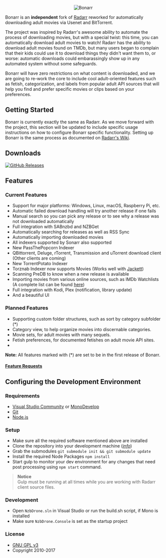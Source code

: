 <p align="center">
<img src="/Logo/text256.png" alt="Bonarr">
</p>

Bonarr is an __independent__ fork of [Radarr](https://github.com/Radarr/Radarr) reworked for automatically downloading adult movies via Usenet and BitTorrent.

The project was inspired by Radarr's awesome ability to automate the process of downloading movies, but with a special twist: this time, you can automatically download adult movies to watch! Radarr has the ability to download adult movies found on TMDb, but many users began to complain that their kids could use it to download things they didn't want them to, or worse: automatic downloads could embarassingly show up in any automated system without some safeguards. 

Bonarr will have zero restrictions on what content is downloaded, and we are going to re-work the core to include cool adult-oriented features such as fetish, categorization, and labels from popular adult API sources that will help you find and prefer specific movies or clips based on your preferences.

## Getting Started

Bonarr is currently exactly the same as Radarr. As we move forward with the project, this section will be updated to include specific usage instructions on how to configure Bonarr specific functionality. Setting up Bonarr is the same process as documented on [Radarr's Wiki](https://github.com/Radarr/Radarr/wiki/).

## Downloads

[![GitHub Releases](https://img.shields.io/badge/downloads-releases-brightgreen.svg?maxAge=60&style=flat-square)](https://github.com/djzeratul/Bonarr/releases)

## Features

### Current Features

* Support for major platforms: Windows, Linux, macOS, Raspberry Pi, etc.
* Automatic failed download handling will try another release if one fails
* Manual search so you can pick any release or to see why a release was not downloaded automatically
* Full integration with SABnzbd and NZBGet
* Automatically searching for releases as well as RSS Sync
* Automatically importing downloaded movies
* All indexers supported by Sonarr also supported
* New PassThePopcorn Indexer
* QBittorrent, Deluge, rTorrent, Transmission and uTorrent download client (Other clients are coming)
* New TorrentPotato Indexer
* Torznab Indexer now supports Movies (Works well with [Jackett](https://github.com/Jackett/Jackett))
* Scanning PreDB to know when a new release is available
* Importing movies from various online sources, such as IMDb Watchlists (A complete list can be found [here](https://github.com/Radarr/Radarr/issues/114))
* Full integration with Kodi, Plex (notification, library update)
* And a beautiful UI

### Planned Features

* Supporting custom folder structures, such as sort by category subfolder (\*)
* Category view, to help organize movies into discernable categories.
* Movie sets, for adult movies with many sequels.
* Fetish preferences, for documented fetishes on adult movie API sites.
* 

**Note:** All features marked with (\*) are set to be in the first release of Bonarr.

#### [Feature Requests](http://feathub.com/djzeratul/Bonarr)

## Configuring the Development Environment

### Requirements

* [Visual Studio Community](https://www.visualstudio.com/vs/community/) or [MonoDevelop](http://www.monodevelop.com)
* [Git](https://git-scm.com/downloads)
* [Node.js](https://nodejs.org/en/download/)

### Setup

* Make sure all the required software mentioned above are installed
* Clone the repository into your development machine ([*info*](https://help.github.com/desktop/guides/contributing/working-with-your-remote-repository-on-github-or-github-enterprise))
* Grab the submodules `git submodule init && git submodule update`
* Install the required Node Packages `npm install`
* Start gulp to monitor your dev environment for any changes that need post processing using `npm start` command.

> **Notice**  
> Gulp must be running at all times while you are working with Radarr client source files.

### Development

* Open `NzbDrone.sln` in Visual Studio or run the build.sh script, if Mono is installed
* Make sure `NzbDrone.Console` is set as the startup project

### License

* [GNU GPL v3](http://www.gnu.org/licenses/gpl.html)
* Copyright 2010-2017
